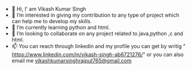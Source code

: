- 👋 Hi, I' am Vikash Kumar Singh
- 👀 I’m interested in giving my contribution to any type of project which can help me to develop my skills.
- 🌱 I’m currently learning python and html.
- 💞️ I’m looking to collaborate on any project related to java,python ,c and html.
- 📫 You can reach through linkedin  and my profile you can get by writig " https://www.linkedin.com/in/vikash-singh-ab6721276/" or you can also email me vikashkumarsinghrajput765@gmail.com

<!---
Vikashkumar2006/Vikashkumar2006 is a ✨ special ✨ repository because its `README.md` (this file) appears on your GitHub profile.
You can click the Preview link to take a look at your changes.
--->
